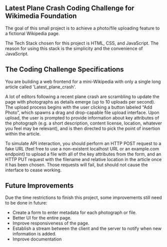 ## Latest Plane Crash Coding Challenge for Wikimedia Foundation

The goal of this small project is to achieve a photo/file uploading feature to a fictional Wikipedia page.

The Tech Stack chosen for this project is HTML, CSS, and JavaScript. The reason for using this stack is the simplicity and the convenience of JavaScript.


## The Coding Challenge Specifications


You are building a web frontend for a mini-Wikipedia with only a single long article called 'Latest_plane_crash'.

A lot of editors following a recent plane crash are scrambling to update the page with photographs as details emerge (up to 10 uploads per second). The upload process begins with the user clicking a button labeled “Add Photo”, which spawns a drag and drop-capable file upload interface. Upon upload, the user is prompted to provide information about key attributes of the photograph (e.g. a short description, content license, location, whatever you feel may be relevant), and is then directed to pick the point of insertion within the article.

To simulate API interaction, you should perform an HTTP POST request to a fake URL (feel free to use a non-existent localhost URL or an example.com endpoint) to upload a file with all of the key attributes from the form, and an HTTP PUT request with the filename and relative location in the article once it has been chosen. Those requests will fail, but should not cause the interface to cease working.


## Future Improvements

Due the time restrictions to finish this project, some improvements still need to be done in future:

- Create a form to enter metadata for each photograph or file.
- Better UI for the entire page.
- Improve responsiveness of the page.
- Establish a stream between the client and the server to notify when new information is added.
- Improve documentation
